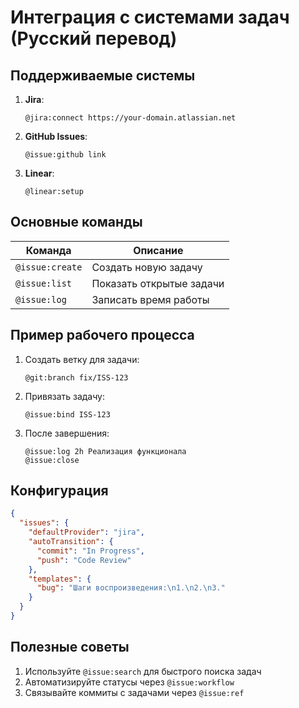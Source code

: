 # Интеграция с системами задач (Русский перевод)

## Поддерживаемые системы
1. **Jira**:
   ```cursor
   @jira:connect https://your-domain.atlassian.net
   ```

2. **GitHub Issues**:
   ```cursor
   @issue:github link
   ```

3. **Linear**:
   ```cursor
   @linear:setup
   ```

## Основные команды
| Команда | Описание |
|---------|----------|
| `@issue:create` | Создать новую задачу |
| `@issue:list` | Показать открытые задачи |
| `@issue:log` | Записать время работы |

## Пример рабочего процесса
1. Создать ветку для задачи:
   ```cursor
   @git:branch fix/ISS-123
   ```
2. Привязать задачу:
   ```cursor
   @issue:bind ISS-123
   ```
3. После завершения:
   ```cursor
   @issue:log 2h Реализация функционала
   @issue:close
   ```

## Конфигурация
```json
{
  "issues": {
    "defaultProvider": "jira",
    "autoTransition": {
      "commit": "In Progress",
      "push": "Code Review"
    },
    "templates": {
      "bug": "Шаги воспроизведения:\n1.\n2.\n3."
    }
  }
}
```

## Полезные советы
1. Используйте `@issue:search` для быстрого поиска задач
2. Автоматизируйте статусы через `@issue:workflow`
3. Связывайте коммиты с задачами через `@issue:ref`